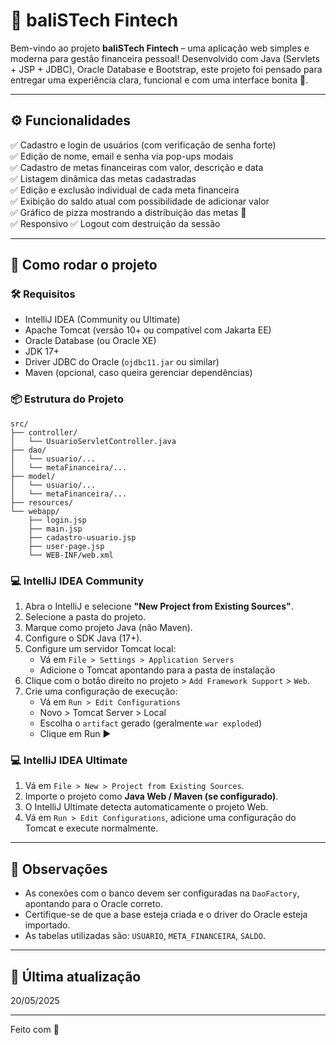 # 💸 baliSTech Fintech

Bem-vindo ao projeto **baliSTech Fintech** – uma aplicação web simples e moderna para gestão financeira pessoal! Desenvolvido com Java (Servlets + JSP + JDBC), Oracle Database e Bootstrap, este projeto foi pensado para entregar uma experiência clara, funcional e com uma interface bonita 💜.

---

## ⚙️ Funcionalidades

✅ Cadastro e login de usuários (com verificação de senha forte)  
✅ Edição de nome, email e senha via pop-ups modais  
✅ Cadastro de metas financeiras com valor, descrição e data  
✅ Listagem dinâmica das metas cadastradas  
✅ Edição e exclusão individual de cada meta financeira  
✅ Exibição do saldo atual com possibilidade de adicionar valor  
✅ Gráfico de pizza mostrando a distribuição das metas 🎯  
✅ Responsivo 
✅ Logout com destruição da sessão

---

## 🚀 Como rodar o projeto

### 🛠️ Requisitos
- IntelliJ IDEA (Community ou Ultimate)
- Apache Tomcat (versão 10+ ou compatível com Jakarta EE)
- Oracle Database (ou Oracle XE)
- JDK 17+
- Driver JDBC do Oracle (`ojdbc11.jar` ou similar)
- Maven (opcional, caso queira gerenciar dependências)

### 📦 Estrutura do Projeto
```
src/
├── controller/
│   └── UsuarioServletController.java
├── dao/
│   └── usuario/...
│   └── metaFinanceira/...
├── model/
│   └── usuario/...
│   └── metaFinanceira/...
├── resources/
└── webapp/
    ├── login.jsp
    ├── main.jsp
    ├── cadastro-usuario.jsp
    ├── user-page.jsp
    └── WEB-INF/web.xml
```

### 💻 IntelliJ IDEA Community

1. Abra o IntelliJ e selecione **"New Project from Existing Sources"**.
2. Selecione a pasta do projeto.
3. Marque como projeto Java (não Maven).
4. Configure o SDK Java (17+).
5. Configure um servidor Tomcat local:
   - Vá em `File > Settings > Application Servers`
   - Adicione o Tomcat apontando para a pasta de instalação
6. Clique com o botão direito no projeto > `Add Framework Support` > `Web`.
7. Crie uma configuração de execução:
   - Vá em `Run > Edit Configurations`
   - Novo > Tomcat Server > Local
   - Escolha o `artifact` gerado (geralmente `war exploded`)
   - Clique em Run ▶️

### 💻 IntelliJ IDEA Ultimate

1. Vá em `File > New > Project from Existing Sources`.
2. Importe o projeto como **Java Web / Maven (se configurado)**.
3. O IntelliJ Ultimate detecta automaticamente o projeto Web.
4. Vá em `Run > Edit Configurations`, adicione uma configuração do Tomcat e execute normalmente.

---

## 📌 Observações

- As conexões com o banco devem ser configuradas na `DaoFactory`, apontando para o Oracle correto.
- Certifique-se de que a base esteja criada e o driver do Oracle esteja importado.
- As tabelas utilizadas são: `USUARIO`, `META_FINANCEIRA`, `SALDO`.

---

## 📅 Última atualização
20/05/2025

---

Feito com 💜

